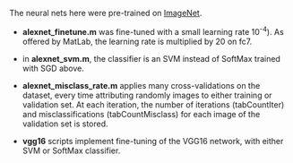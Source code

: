 The neural nets here were pre-trained on [ImageNet](http://www.image-net.org/).

- **alexnet_finetune.m** was fine-tuned with a small learning rate 10<sup>-4</sup>). As offered by MatLab, the learning rate is multiplied by 20 on fc7.

- in **alexnet_svm.m**, the classifier is an SVM instead of SoftMax trained with SGD above.

- **alexnet_misclass_rate.m** applies many cross-validations on the dataset, every time attributing randomly images to either training or validation set. At each iteration, the number of iterations (tabCountIter) and misclassifications (tabCountMisclass) for each image of the validation set is stored.

- **vgg16** scripts implement fine-tuning of the VGG16 network, with either SVM or SoftMax classifier.

